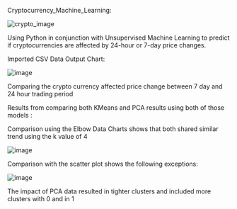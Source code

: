 Cryptocurrency_Machine_Learning: 


![crypto_image](https://github.com/davisdw/Cryptocurrency_Machine_Learning/assets/104311388/cba87e60-0baa-4cf2-8683-f74813db47d8)


Using Python in conjunction with Unsupervised Machine Learning to predict if cryptocurrencies are affected by 24-hour or 7-day price changes.

Imported CSV Data Output Chart: 

![image](https://github.com/davisdw/Cryptocurrency_Machine_Learning/assets/104311388/63780b45-7bbd-408c-97fa-40718f9024b6)

Comparing the crypto currency affected price change between 7 day and 24 hour trading period

Results from comparing both KMeans and PCA results using both of those models : 

Comparison using the Elbow Data Charts shows that both shared similar trend using the k value of 4 


![image](https://github.com/davisdw/Cryptocurrency_Machine_Learning/assets/104311388/bc634dda-951d-4de8-aa0a-ca8f340dd79f)


Comparison with the scatter plot shows the following exceptions: 


![image](https://github.com/davisdw/Cryptocurrency_Machine_Learning/assets/104311388/3eef9faf-07c2-47ac-aa86-ca9fe6d4acec)


The impact of PCA data resulted in tighter clusters and included more clusters with 0 and in 1
